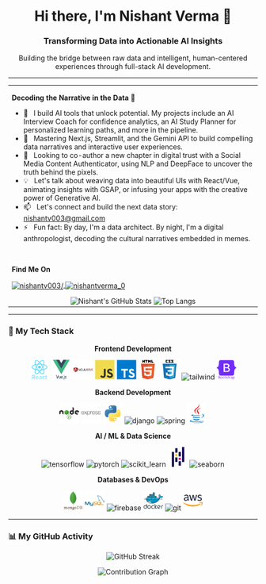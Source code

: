 <div align="center">

  <h1>Hi there, I'm Nishant Verma 👋</h1>
  
  <h3>Transforming Data into Actionable AI Insights</h3>
  
  <p>
    Building the bridge between raw data and intelligent, human-centered experiences through full-stack AI development. 
  </p>

</div>

---

<table>
  <tr>
    <td valign="top" width="60%">
      
**Decoding the Narrative in the Data** 💬

- 🔭 &nbsp; I build AI tools that unlock potential. My projects include an AI Interview Coach for confidence analytics, an AI Study Planner for personalized learning paths, and more in the pipeline.
- 🌱 &nbsp; Mastering Next.js, Streamlit, and the Gemini API to build compelling data narratives and interactive user experiences.
- 🤝 &nbsp; Looking to co-author a new chapter in digital trust with a Social Media Content Authenticator, using NLP and DeepFace to uncover the truth behind the pixels.
- 💡 &nbsp; Let's talk about weaving data into beautiful UIs with React/Vue, animating insights with GSAP, or infusing your apps with the creative power of Generative AI.
- 📫 &nbsp; Let's connect and build the next data story: nishantv003@gmail.com
- ⚡ &nbsp; Fun fact: By day, I'm a data architect. By night, I'm a digital anthropologist, decoding the cultural narratives embedded in memes.

<br>

**Find Me On**

<p align="left">
  <a href="https://linkedin.com/in/nishantv003/" target="blank">
    <img align="center" src="https://raw.githubusercontent.com/rahuldkjain/github-profile-readme-generator/master/src/images/icons/Social/linked-in-alt.svg" alt="nishantv003/" height="30" width="40" />
  </a>
  <a href="https://www.leetcode.com/nishantverma_0" target="blank">
    <img align="center" src="https://raw.githubusercontent.com/rahuldkjain/github-profile-readme-generator/master/src/images/icons/Social/leet-code.svg" alt="nishantverma_0" height="30" width="40" />
  </a>
</p>

   
      
<div align="center">

  <img src="https://github-readme-stats.vercel.app/api?username=nishantverma0&show_icons=true&theme=radical&hide_border=true&count_private=true" alt="Nishant's GitHub Stats" />
  
  <img src="https://github-readme-stats.vercel.app/api/top-langs/?username=nishantverma0&layout=compact&langs_count=8&theme=radical&hide_border=true" alt="Top Langs" />
  
</div>
    </td>
  </tr>
</table>

---

### 🚀 My Tech Stack

<div align="center">

**Frontend Development**
<p>
  <img src="https://raw.githubusercontent.com/devicons/devicon/master/icons/react/react-original-wordmark.svg" alt="react" width="40" height="40"/>
  <img src="https://raw.githubusercontent.com/devicons/devicon/master/icons/vuejs/vuejs-original-wordmark.svg" alt="vuejs" width="40" height="40"/>
  <img src="https://raw.githubusercontent.com/devicons/devicon/master/icons/angularjs/angularjs-original-wordmark.svg" alt="angularjs" width="40" height="40"/>
  <img src="https://raw.githubusercontent.com/devicons/devicon/master/icons/javascript/javascript-original.svg" alt="javascript" width="40" height="40"/>
  <img src="https://raw.githubusercontent.com/devicons/devicon/master/icons/typescript/typescript-original.svg" alt="typescript" width="40" height="40"/>
  <img src="https://raw.githubusercontent.com/devicons/devicon/master/icons/html5/html5-original-wordmark.svg" alt="html5" width="40" height="40"/>
  <img src="https://raw.githubusercontent.com/devicons/devicon/master/icons/css3/css3-original-wordmark.svg" alt="css3" width="40" height="40"/>
  <img src="https://www.vectorlogo.zone/logos/tailwindcss/tailwindcss-icon.svg" alt="tailwind" width="40" height="40"/>
  <img src="https://raw.githubusercontent.com/devicons/devicon/master/icons/bootstrap/bootstrap-plain-wordmark.svg" alt="bootstrap" width="40" height="40"/>
</p>

**Backend Development**
<p>
  <img src="https://raw.githubusercontent.com/devicons/devicon/master/icons/nodejs/nodejs-original-wordmark.svg" alt="nodejs" width="40" height="40"/>
  <img src="https://raw.githubusercontent.com/devicons/devicon/master/icons/express/express-original-wordmark.svg" alt="express" width="40" height="40"/>
  <img src="https://raw.githubusercontent.com/devicons/devicon/master/icons/python/python-original.svg" alt="python" width="40" height="40"/>
  <img src="https://cdn.worldvectorlogo.com/logos/django.svg" alt="django" width="40" height="40"/>
  <img src="https://www.vectorlogo.zone/logos/springio/springio-icon.svg" alt="spring" width="40" height="40"/>
  <img src="https://raw.githubusercontent.com/devicons/devicon/master/icons/java/java-original.svg" alt="java" width="40" height="40"/>
</p>

**AI / ML & Data Science**
<p>
  <img src="https://www.vectorlogo.zone/logos/tensorflow/tensorflow-icon.svg" alt="tensorflow" width="40" height="40"/>
  <img src="https://www.vectorlogo.zone/logos/pytorch/pytorch-icon.svg" alt="pytorch" width="40" height="40"/>
  <img src="https://upload.wikimedia.org/wikipedia/commons/0/05/Scikit_learn_logo_small.svg" alt="scikit_learn" width="40" height="40"/>
  <img src="https://raw.githubusercontent.com/devicons/devicon/2ae2a900d2f041da66e950e4d48052658d850630/icons/pandas/pandas-original.svg" alt="pandas" width="40" height="40"/>
  <img src="https://seaborn.pydata.org/_images/logo-mark-lightbg.svg" alt="seaborn" width="40" height="40"/>
</p>

**Databases & DevOps**
<p>
  <img src="https://raw.githubusercontent.com/devicons/devicon/master/icons/mongodb/mongodb-original-wordmark.svg" alt="mongodb" width="40" height="40"/>
  <img src="https://raw.githubusercontent.com/devicons/devicon/master/icons/mysql/mysql-original-wordmark.svg" alt="mysql" width="40" height="40"/>
  <img src="https://www.vectorlogo.zone/logos/firebase/firebase-icon.svg" alt="firebase" width="40" height="40"/>
  <img src="https://raw.githubusercontent.com/devicons/devicon/master/icons/docker/docker-original-wordmark.svg" alt="docker" width="40" height="40"/>
  <img src="https://www.vectorlogo.zone/logos/git-scm/git-scm-icon.svg" alt="git" width="40" height="40"/>
  <img src="https://raw.githubusercontent.com/devicons/devicon/master/icons/amazonwebservices/amazonwebservices-original-wordmark.svg" alt="aws" width="40" height="40"/>
</p>

</div>

---

### 📊 My GitHub Activity

<p align="center">
  <img src="https://github-readme-streak-stats.herokuapp.com?user=nishantverma0&theme=radical&hide_border=true" alt="GitHub Streak" />
</p>

<p align="center">
  <img src="https://github-readme-activity-graph.vercel.app/graph?username=nishantverma0&bg_color=141321&color=e05397&line=e05397&point=f8d847&area=true&hide_border=true" alt="Contribution Graph" />
</p>
